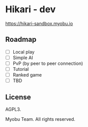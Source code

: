 # Hikari - dev

https://hikari-sandbox.myobu.io

## Roadmap

- [ ] Local play
- [ ] Simple AI
- [ ] PvP (by peer to peer connection)
- [ ] Tutorial
- [ ] Ranked game
- [ ] TBD

## License

AGPL3.

Myobu Team. All rights reserved.
